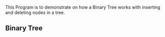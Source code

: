 
This Program is to demonstrate on how a Binary Tree works with inserting and deleting nodes in a tree.

## Binary Tree
